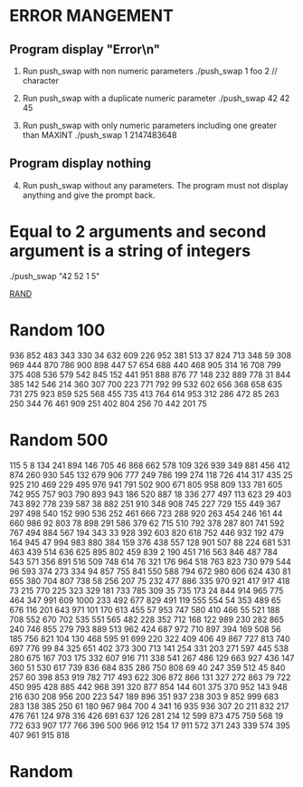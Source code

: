 # ERROR MANGEMENT

## Program display "Error\n"
1. Run push_swap with non numeric parameters
./push_swap 1 foo 2         // character  

2. Run push_swap with a duplicate numeric parameter
./push_swap 42 42 45

3. Run push_swap with only numeric parameters including one greater
than MAXINT
./push_swap 1 2147483648

## Program display nothing

4. Run push_swap without any parameters. The program must not
display anything and give the prompt back.



# Equal to 2 arguments and second argument is a string of integers
./push_swap "42 52 1 5"

[RAND](https://www.random.org/integer-sets/)

# Random 100

936 852 483 343 330 34 632 609 226 952 381 513 37 824 713 348 59 308 969 444 870 786 900 898 447 57 654 688 440 468 905 314 16 708 799 375 408 536 579 542 845 152 441 951 888 876 77 148 232 889 778 31 844 385 142 546 214 360 307 700 223 771 792 99 532 602 656 368 658 635 731 275 923 859 525 568 455 735 413 764 614 953 312 286 472 85 263 250 344 76 461 909 251 402 804 256 70 442 201 75

# Random 500 

115 5 8 134 241 894 146 705 46 868 662 578 109 326 939 349 881 456 412 874 260 930 545 132 679 906 777 249 786 199 274 118 726 414 317 435 25 925 210 469 229 495 976 941 791 502 900 671 805 958 809 133 781 605 742 955 757 903 790 893 943 186 520 887 18 336 277 497 113 623 29 403 743 892 778 239 587 38 882 251 910 348 908 745 227 729 155 449 367 297 498 540 152 990 536 252 461 666 723 288 920 263 454 246 161 44 660 986 92 803 78 898 291 586 379 62 715 510 792 378 287 801 741 592 767 494 884 567 194 343 33 928 392 603 820 618 752 446 932 192 479 164 945 47 994 983 880 384 159 376 438 557 128 901 507 88 224 681 531 463 439 514 636 625 895 802 459 839 2 190 451 716 563 846 487 784 543 571 356 891 516 509 748 614 76 321 176 964 518 763 823 730 979 544 96 593 374 273 334 94 857 755 841 550 588 794 672 980 606 624 430 81 655 380 704 807 738 58 256 207 75 232 477 886 335 970 921 417 917 418 73 215 770 225 323 329 181 733 785 309 35 735 173 24 844 914 965 775 464 347 991 609 1000 233 492 677 829 491 119 555 554 54 353 489 65 676 116 201 643 971 101 170 613 455 57 953 747 580 410 466 55 521 188 708 552 670 702 535 551 565 482 228 352 712 168 122 989 230 282 865 240 746 855 279 793 889 513 962 424 687 972 710 897 394 169 508 56 185 756 821 104 130 468 595 91 699 220 322 409 406 49 867 727 813 740 697 776 99 84 325 651 402 373 300 713 141 254 331 203 271 597 445 538 280 675 167 703 175 332 607 916 711 338 541 267 486 129 663 927 436 147 360 51 530 617 739 836 684 835 286 750 808 69 40 247 359 512 45 840 257 60 398 853 919 782 717 493 622 306 872 866 131 327 272 863 79 722 450 995 428 885 442 968 391 320 877 854 144 601 375 370 952 143 948 216 630 208 956 200 223 547 189 896 351 937 238 303 9 852 999 683 283 138 385 250 61 180 967 984 700 4 341 16 935 936 307 20 211 832 217 476 761 124 978 316 426 691 637 126 281 214 12 599 873 475 759 568 19 772 633 907 177 766 396 500 966 912 154 17 911 572 371 243 339 574 395 407 961 915 818

# Random 